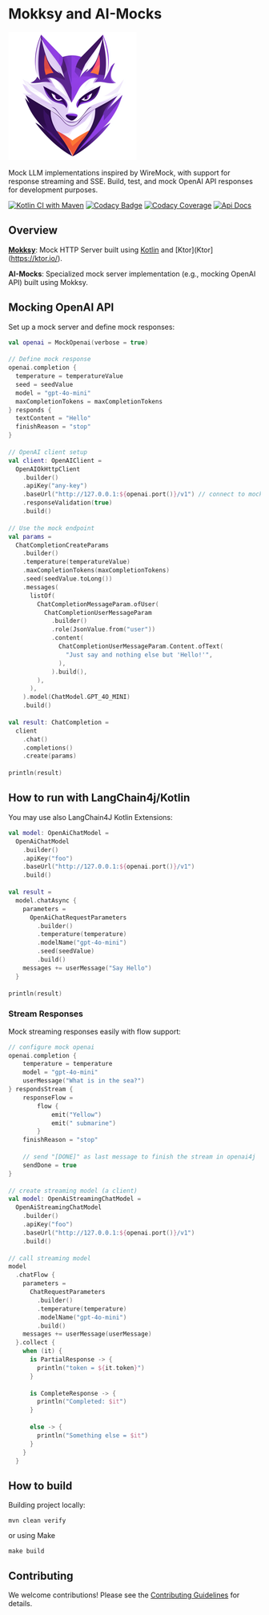 # Mokksy and AI-Mocks

![mokksy-mascot-256.png](mokksy/docs/mokksy-mascot-256.png)

Mock LLM implementations inspired by WireMock, with support for response streaming and SSE. Build, test, and mock OpenAI API responses for development purposes.

[![Kotlin CI with Maven](https://github.com/kpavlov/ai-mocks/actions/workflows/maven.yml/badge.svg?branch=main)](https://github.com/kpavlov/ai-mocks/actions/workflows/maven.yml)
[![Codacy Badge](https://app.codacy.com/project/badge/Grade/372f7af6be2144c686b670f5b8708222)](https://app.codacy.com/gh/kpavlov/ai-mocks/dashboard?utm_source=gh&utm_medium=referral&utm_content=&utm_campaign=Badge_grade)
[![Codacy Coverage](https://app.codacy.com/project/badge/Coverage/372f7af6be2144c686b670f5b8708222)](https://app.codacy.com/gh/kpavlov/ai-mocks/dashboard?utm_source=gh&utm_medium=referral&utm_content=&utm_campaign=Badge_coverage)
[![Api Docs](https://img.shields.io/badge/api-docs-blue)](https://kpavlov.github.io/ai-mocks/api/)

## Overview

**[Mokksy](mokksy/README.md)**: Mock HTTP Server built using [Kotlin](https://kotlinlang.org/) and [Ktor](Ktor](https://ktor.io/).

**AI-Mocks**: Specialized mock server implementation (e.g., mocking OpenAI API) built using Mokksy.

## Mocking OpenAI API

Set up a mock server and define mock responses:
```kotlin
val openai = MockOpenai(verbose = true)

// Define mock response
openai.completion {
  temperature = temperatureValue
  seed = seedValue
  model = "gpt-4o-mini"
  maxCompletionTokens = maxCompletionTokens
} responds {
  textContent = "Hello"
  finishReason = "stop"
}

// OpenAI client setup
val client: OpenAIClient =
  OpenAIOkHttpClient
    .builder()
    .apiKey("any-key")
    .baseUrl("http://127.0.0.1:${openai.port()}/v1") // connect to mock OpenAI
    .responseValidation(true)
    .build()

// Use the mock endpoint
val params =
  ChatCompletionCreateParams
    .builder()
    .temperature(temperatureValue)
    .maxCompletionTokens(maxCompletionTokens)
    .seed(seedValue.toLong())
    .messages(
      listOf(
        ChatCompletionMessageParam.ofUser(
          ChatCompletionUserMessageParam
            .builder()
            .role(JsonValue.from("user"))
            .content(
              ChatCompletionUserMessageParam.Content.ofText(
                "Just say and nothing else but 'Hello!'",
              ),
            ).build(),
        ),
      ),
    ).model(ChatModel.GPT_4O_MINI)
    .build()

val result: ChatCompletion =
  client
    .chat()
    .completions()
    .create(params)

println(result)
```

## How to run with LangChain4j/Kotlin

You may use also LangChain4J Kotlin Extensions:
```kotlin
val model: OpenAiChatModel =
  OpenAiChatModel
    .builder()
    .apiKey("foo")
    .baseUrl("http://127.0.0.1:${openai.port()}/v1")
    .build()

val result = 
  model.chatAsync {
    parameters =
      OpenAiChatRequestParameters
        .builder()
        .temperature(temperature)
        .modelName("gpt-4o-mini")
        .seed(seedValue)
        .build()
    messages += userMessage("Say Hello")
  }

println(result)
```

### Stream Responses
Mock streaming responses easily with flow support:
```kotlin
// configure mock openai
openai.completion {
    temperature = temperature
    model = "gpt-4o-mini"
    userMessage("What is in the sea?")
} respondsStream {
    responseFlow =
        flow {
            emit("Yellow")
            emit(" submarine")
        }
    finishReason = "stop"

    // send "[DONE]" as last message to finish the stream in openai4j
    sendDone = true
}

// create streaming model (a client)
val model: OpenAiStreamingChatModel =
  OpenAiStreamingChatModel
    .builder()
    .apiKey("foo")
    .baseUrl("http://127.0.0.1:${openai.port()}/v1")
    .build()

// call streaming model
model
  .chatFlow {
    parameters =
      ChatRequestParameters
        .builder()
        .temperature(temperature)
        .modelName("gpt-4o-mini")
        .build()
    messages += userMessage(userMessage)
  }.collect {
    when (it) {
      is PartialResponse -> {
        println("token = ${it.token}")
      }

      is CompleteResponse -> {
        println("Completed: $it")
      }

      else -> {
        println("Something else = $it")
      }
    }
  }
```

## How to build

Building project locally:

```shell
mvn clean verify
```

or using Make

```shell
make build
```

## Contributing

We welcome contributions! Please see the [Contributing Guidelines](CONTRIBUTING.md) for details.

